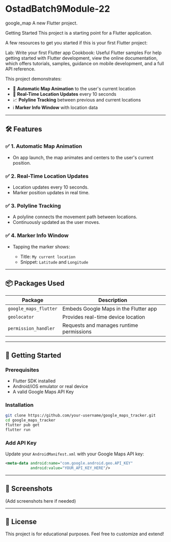 # OstadBatch9Module-22
google_map
A new Flutter project.

Getting Started
This project is a starting point for a Flutter application.

A few resources to get you started if this is your first Flutter project:

Lab: Write your first Flutter app
Cookbook: Useful Flutter samples
For help getting started with Flutter development, view the online documentation, which offers tutorials, samples, guidance on mobile development, and a full API reference.

This project demonstrates:

* 📍 **Automatic Map Animation** to the user's current location
* 🔄 **Real-Time Location Updates** every 10 seconds
* 📈 **Polyline Tracking** between previous and current locations
* ℹ️ **Marker Info Window** with location data

---

## 🛠 Features

### ✅ 1. Automatic Map Animation

* On app launch, the map animates and centers to the user's current position.

### ✅ 2. Real-Time Location Updates

* Location updates every 10 seconds.
* Marker position updates in real time.

### ✅ 3. Polyline Tracking

* A polyline connects the movement path between locations.
* Continuously updated as the user moves.

### ✅ 4. Marker Info Window

* Tapping the marker shows:

  * Title: `My current location`
  * Snippet: `Latitude` and `Longitude`

---

## 📦 Packages Used

| Package               | Description                              |
| --------------------- | ---------------------------------------- |
| `google_maps_flutter` | Embeds Google Maps in the Flutter app    |
| `geolocator`          | Provides real-time device location       |
| `permission_handler`  | Requests and manages runtime permissions |

---

## 🚀 Getting Started

### Prerequisites

* Flutter SDK installed
* Android/iOS emulator or real device
* A valid Google Maps API Key

### Installation

```bash
git clone https://github.com/your-username/google_maps_tracker.git
cd google_maps_tracker
flutter pub get
flutter run
```

### Add API Key

Update your `AndroidManifest.xml` with your Google Maps API key:

```xml
<meta-data android:name="com.google.android.geo.API_KEY"
           android:value="YOUR_API_KEY_HERE"/>
```

---

## 📸 Screenshots

(Add screenshots here if needed)

---

## 📝 License

This project is for educational purposes.
Feel free to customize and extend!

